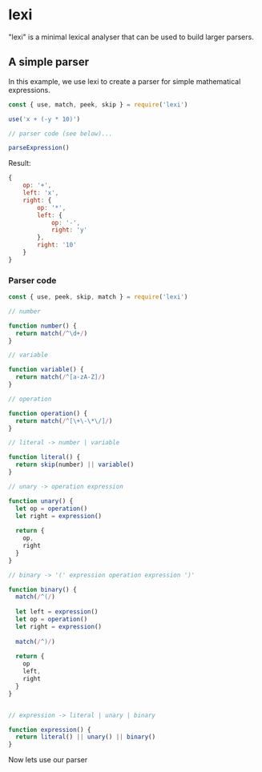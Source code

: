 # lexi

"lexi" is a minimal lexical analyser that can be used to build larger parsers.


## A simple parser

In this example, we use lexi to create a parser for simple mathematical expressions.

```js
const { use, match, peek, skip } = require('lexi')

use('x + (-y * 10)')

// parser code (see below)...

parseExpression()
```

Result:

```js
{
    op: '+',
    left: 'x',
    right: {
        op: '*',
        left: {
            op: '-',
            right: 'y'
        },
        right: '10'
    }
}
```

### Parser code 

```js
const { use, peek, skip, match } = require('lexi')

// number

function number() {
  return match(/^\d+/)
}

// variable

function variable() {
  return match(/^[a-zA-Z]/)
}

// operation

function operation() {
  return match(/^[\+\-\*\/]/)
}

// literal -> number | variable

function literal() {
  return skip(number) || variable()
}

// unary -> operation expression

function unary() {
  let op = operation()
  let right = expression()
  
  return {
    op,
    right
  }
}

// binary -> '(' expression operation expression ')'

function binary() {
  match(/^(/)
  
  let left = expression()
  let op = operation()
  let right = expression()
  
  match(/^)/)
  
  return {
    op
    left,
    right
  }
}


// expression -> literal | unary | binary

function expression() {
  return literal() || unary() || binary()
}
```

Now lets use our parser


